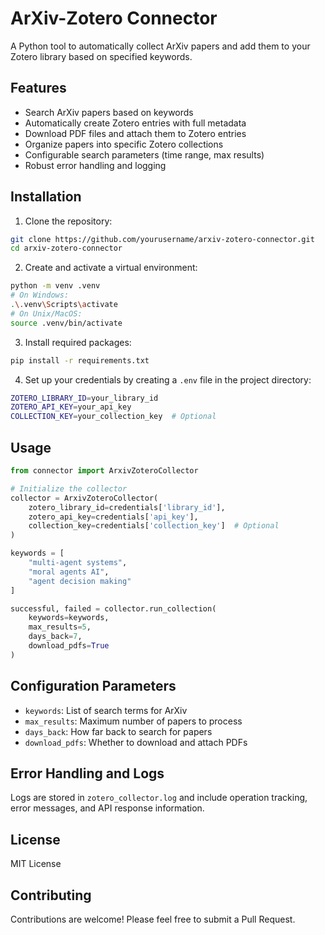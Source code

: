 # ArXiv-Zotero Connector

A Python tool to automatically collect ArXiv papers and add them to your Zotero library based on specified keywords.

## Features

- Search ArXiv papers based on keywords
- Automatically create Zotero entries with full metadata
- Download PDF files and attach them to Zotero entries
- Organize papers into specific Zotero collections
- Configurable search parameters (time range, max results)
- Robust error handling and logging

## Installation

1. Clone the repository:
```bash
git clone https://github.com/yourusername/arxiv-zotero-connector.git
cd arxiv-zotero-connector
```

2. Create and activate a virtual environment:
```bash
python -m venv .venv
# On Windows:
.\.venv\Scripts\activate
# On Unix/MacOS:
source .venv/bin/activate
```

3. Install required packages:
```bash
pip install -r requirements.txt
```

4. Set up your credentials by creating a `.env` file in the project directory:
```bash
ZOTERO_LIBRARY_ID=your_library_id
ZOTERO_API_KEY=your_api_key
COLLECTION_KEY=your_collection_key  # Optional
```

## Usage

```python
from connector import ArxivZoteroCollector

# Initialize the collector
collector = ArxivZoteroCollector(
    zotero_library_id=credentials['library_id'],
    zotero_api_key=credentials['api_key'],
    collection_key=credentials['collection_key']  # Optional
)

keywords = [
    "multi-agent systems",
    "moral agents AI",
    "agent decision making"
]

successful, failed = collector.run_collection(
    keywords=keywords,
    max_results=5,
    days_back=7,
    download_pdfs=True
)
```

## Configuration Parameters

- `keywords`: List of search terms for ArXiv
- `max_results`: Maximum number of papers to process
- `days_back`: How far back to search for papers
- `download_pdfs`: Whether to download and attach PDFs

## Error Handling and Logs

Logs are stored in `zotero_collector.log` and include operation tracking, error messages, and API response information.

## License

MIT License

## Contributing

Contributions are welcome! Please feel free to submit a Pull Request.
